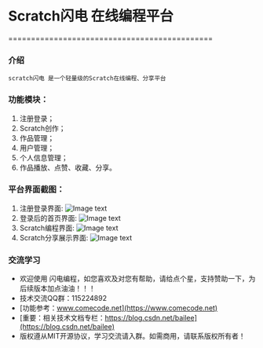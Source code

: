 # Scratch闪电 在线编程平台
=============================================

### 介绍
    scratch闪电 是一个轻量级的Scratch在线编程、分享平台

### 功能模块：
1. 注册登录；
2. Scratch创作；
3. 作品管理；
4. 用户管理；
5. 个人信息管理；
6. 作品播放、点赞、收藏、分享。

### 平台界面截图：
1. 注册登录界面:
![Image text](https://gitee.com/scratch-cn/lite/raw/master/build/img/login.png)
2. 登录后的首页界面:
![Image text](https://gitee.com/scratch-cn/lite/raw/master/build/img/1.png)
3. Scratch编程界面:
![Image text](https://gitee.com/scratch-cn/lite/raw/master/build/img/scratch.png)
4. Scratch分享展示界面:
![Image text](https://gitee.com/scratch-cn/lite/raw/master/build/img/scratch_play.png)

### 交流学习
- 欢迎使用 闪电编程，如您喜欢及对您有帮助，请给点个星，支持赞助一下，为后续版本加点油油！！！
- 技术交流QQ群：115224892
- [功能参考：www.comecode.net](https://www.comecode.net)
- [重要：相关技术文档专栏：https://blog.csdn.net/bailee](https://blog.csdn.net/bailee)
- 版权遵从MIT开源协议，学习交流请入群。如需商用，请联系版权所有者！
